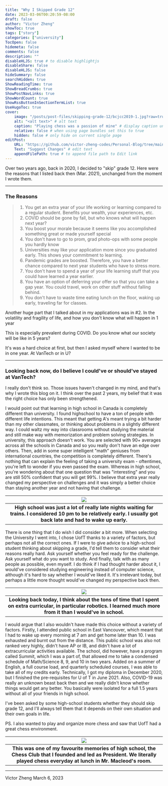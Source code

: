 ```yaml
---
title: "Why I Skipped Grade 12"
date: 2023-03-06T00:20:59-08:00
draft: false
author: "Victor Zheng"
showToc: true
tags: ["story"]
categories: ["university"]
TocOpen: false
hidemeta: false
comments: false
description: ""
disableHLJS: true # to disable highlightjs
disableShare: false
disableHLJS: false
hideSummary: false
searchHidden: true
ShowReadingTime: true
ShowBreadCrumbs: true
ShowPostNavLinks: true
ShowWordCount: true
ShowRssButtonInSectionTermList: true
UseHugoToc: true
cover:
    image: "/posts/post-files/skipping-grade-12/bcjcc2019-1.jpg?raw=true" # image path/url
    alt: "<alt text>" # alt text
    caption: "Playing chess was a passion of mine" # display caption under cover
    relative: false # when using page bundles set this to true
    hidden: false # only hide on current single page
editPost:
    URL: "https://github.com/victor-zheng-codes/Personal-Blog/tree/main/content"
    Text: "Suggest Changes" # edit text
    appendFilePath: true # to append file path to Edit link
---
```


Over two years ago, back in 2020, I decided to "skip" grade 12. Here were the reasons that I listed back then (Mar. 2021), unchanged from the moment I wrote them. 

--- 

### The Reasons

> 1. You get an extra year of your life working or learning compared to a regular student. Benefits your wealth, your experiences, etc.
> 2. COVID should be gone by fall, but who knows what will happen next year?
> 3. You boost your morale because it seems like you accomplished something great or made yourself special
> 4. You don't have to go to prom, grad photo-ops with some people you hardly know
> 5. Universities may like your application more since you graduated early. This shows your commitment to learning.
> 6. Pandemic grades are boosted. Therefore, you have a better chance compared to next year students who have to stress more.
> 7. You don't have to spend a year of your life learning stuff that you could have learned a year earlier.
> 8. You have an option of deferring your offer so that you can take a gap year. You could travel, work on other stuff without falling behind.
> 9. You don't have to waste time eating lunch on the floor, waking up early, traveling far for classes.


Another huge part that I talked about in my applications was in #2. In the volatility and fragility of life, and how you don't know what will happen in 1 year

This is especially prevalent during COVID. Do you know what our society will be like in 5 years?

It's was a hard choice at first, but then I asked myself where I wanted to be in one year. At VanTech or in U?


--- 



### Looking back now, do I believe I could've or should've stayed at VanTech? 

I really don't think so. Those issues haven't changed in my mind, and that's why I wrote this blog on it. I think over the past 2 years, my belief that it was the right choice has only been strengthened. 

I would point out that learning in high school in Canada is completely different than university. I found highschool to have a ton of people with different life intentions. This meant that getting A's meant trying a bit harder than my other classmates, or thinking about problems in a slightly different way. I could waltz my way into classrooms without studying the material and still make way with memorization and problem solving strategies. In university, this approach doesn't work. You are selected with 90+ averages across all the schools in Canada and so you really don't have an edge over others. Then, add in some super intelligent "math" geniuses from international countries, the competition is completely different. There's nothing that can explain the feeling of taking a university exam - oftentimes, you're left to wonder if you even passed the exam. Whereas in high school, you're wondering about that one question that was "interesting" and you are still 50% confident that you will get 99%. I believe that extra year really changed my perspective on challenges and it was simply a better choice than staying another year and not having that challenge.

|![](/posts/post-files/skipping-grade-12/late_nights.JPG?raw=true)|
| :--: |
| <b> High school was just a lot of really late nights waiting for trains. I considered 10 pm to be relatively early. I usually got back late and had to wake up early. </b>|


There is one thing that I do wish I did consider a bit more. When selecting the University I went into, I chose UofT thanks to a variety of factors, but perhaps not all the correct ones. If I were to give advice to a high-school student thinking about skipping a grade, I'd tell them to consider what their reasons really hard. Ask yourself whether you feel ready for the challenge. Ask yourself what do you want to study. And finally, talk with as many people as possible, even myself. I do think if I had thought harder about it, I would've considered studying engineering instead of computer science, although it's hard to say whether I would've liked it. It's irrelevant today, but perhaps a little more thought would've changed my perspective back then. 

|![](/posts/post-files/skipping-grade-12/robotics.jpg?raw=true)|
| :--: |
| <b> Looking back today, I think about the tons of time that I spent on extra curricular, in particular robotics. I learned much more from it than I would've in school.</b>|


I would argue that I also wouldn't have made this choice without a variety of factors. Firstly, I attended public school in East Vancouver, which meant that I had to wake up every morning at 7 am and get home later than 10. I was exhausted and burnt out from the distance. This public school was also not ranked very highly, didn't have AP or IB, and didn't have a lot of extracurricular activities available. The school, did however, have a program called Summit, which I was a part of, that allowed me to take a condensed schedule of Math/Science 8, 9, and 10 in two years. Added on a summer of English, a full course load, and quarterly scheduled courses, I was able to take all of my credits early.  Technically, I got my diploma in December 2020, but I finished the pre-requisites for U of T in June 2021. Also, COVID-19 was really an unknown beast back then and we really didn't know whether things would get any better. You basically were isolated for a full 1.5 years without all of your friends in high school. 

I've been asked by some high-school students whether they should skip grade 12, and I'll always tell them that it depends on their own situation and their own goals in life. 

PS. I also wanted to play and organize more chess and saw that UofT had a great chess environment. 


|![](/posts/post-files/skipping-grade-12/chess_club.jpg?raw=true)|
| :--: |
| <b>This was one of my favourite memories of high school, the Chess Club that I founded and led as President. We literally played chess everyday at lunch in Mr. Macleod's room.</b>|

--- 

Victor Zheng
March 6, 2023